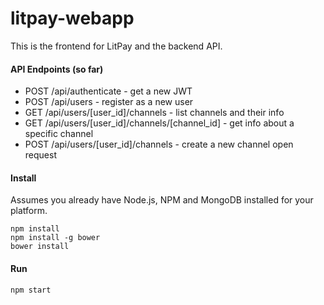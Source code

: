 # litpay-webapp

This is the frontend for LitPay and the backend API.

#### API Endpoints (so far)

- POST /api/authenticate - get a new JWT
- POST /api/users - register as a new user
- GET  /api/users/[user_id]/channels - list channels and their info
- GET  /api/users/[user_id]/channels/[channel_id] - get info about a specific channel
- POST /api/users/[user_id]/channels - create a new channel open request

#### Install

Assumes you already have Node.js, NPM and MongoDB installed for your platform.

```
npm install
npm install -g bower
bower install
```

#### Run

```
npm start
```
